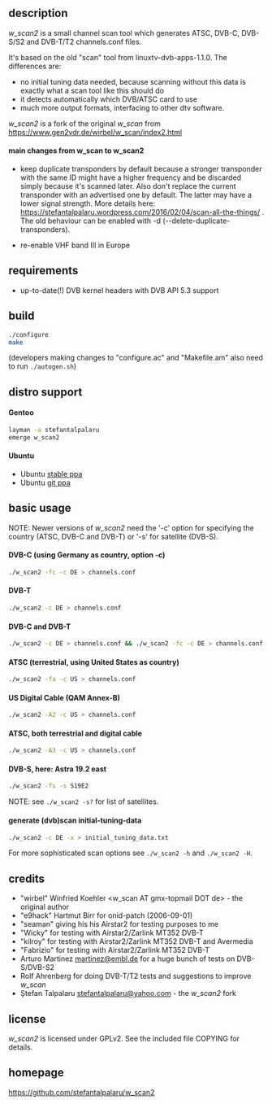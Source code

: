 ## description

*w\_scan2* is a small channel scan tool which generates ATSC, DVB-C, DVB-S/S2 and DVB-T/T2 channels.conf files.

It's based on the old "scan" tool from linuxtv-dvb-apps-1.1.0. The differences are:
- no initial tuning data needed, because scanning without this data is exactly
  what a scan tool like this should do
- it detects automatically which DVB/ATSC card to use
- much more output formats, interfacing to other dtv software.

*w\_scan2* is a fork of the original *w\_scan* from https://www.gen2vdr.de/wirbel/w_scan/index2.html

#### main changes from **w\_scan** to **w\_scan2**

- keep duplicate transponders by default because a stronger transponder with
  the same ID might have a higher frequency and be discarded simply because
  it's scanned later. Also don't replace the current transponder with an
  advertised one by default. The latter may have a lower signal strength.
  More details here:
  https://stefantalpalaru.wordpress.com/2016/02/04/scan-all-the-things/ .
  The old behaviour can be enabled with -d (--delete-duplicate-transponders).

- re-enable VHF band III in Europe

## requirements

- up-to-date(!) DVB kernel headers with DVB API 5.3 support

## build

```sh
./configure
make
```

(developers making changes to "configure.ac" and "Makefile.am" also need to run `./autogen.sh`)

## distro support

#### Gentoo

```sh
layman -a stefantalpalaru
emerge w_scan2
```

#### Ubuntu

- Ubuntu [stable ppa](https://code.launchpad.net/~w-scan2/+archive/ubuntu/stable)
- Ubuntu [git ppa](https://code.launchpad.net/~w-scan2/+archive/ubuntu/git)

## basic usage

NOTE: Newer versions of *w\_scan2* need the '-c' option for specifying the
country (ATSC, DVB-C and DVB-T) or '-s' for satellite (DVB-S).


#### DVB-C (using Germany as country, option -c)

```sh
./w_scan2 -fc -c DE > channels.conf
```

#### DVB-T

```sh
./w_scan2 -c DE > channels.conf
```

#### DVB-C and DVB-T

```sh
./w_scan2 -c DE > channels.conf && ./w_scan2 -fc -c DE > channels.conf
```

#### ATSC (terrestrial, using United States as country)

```sh
./w_scan2 -fa -c US > channels.conf
```

#### US Digital Cable (QAM Annex-B)

```sh
./w_scan2 -A2 -c US > channels.conf
```

#### ATSC, both terrestrial and digital cable

```sh
./w_scan2 -A3 -c US > channels.conf
```

#### DVB-S, here: Astra 19.2 east

```sh
./w_scan2 -fs -s S19E2
```

NOTE: see ```./w_scan2 -s?``` for list of satellites.

#### generate (dvb)scan initial-tuning-data

```sh
./w_scan2 -c DE -x > initial_tuning_data.txt
```

For more sophisticated scan options see ```./w_scan2 -h``` and ```./w_scan2 -H```.

## credits

- "wirbel" Winfried Koehler <w_scan AT gmx-topmail DOT de> - the original author
- "e9hack" Hartmut Birr for onid-patch (2006-09-01)
- "seaman" giving his his Airstar2 for testing purposes to me
- "Wicky" for testing with Airstar2/Zarlink MT352 DVB-T
- "kilroy" for testing with Airstar2/Zarlink MT352 DVB-T and Avermedia
- "Fabrizio" for testing with Airstar2/Zarlink MT352 DVB-T
- Arturo Martinez <martinez@embl.de> for a huge bunch of tests on DVB-S/DVB-S2
- Rolf Ahrenberg for doing DVB-T/T2 tests and suggestions to improve *w\_scan*
- Ștefan Talpalaru <stefantalpalaru@yahoo.com> - the *w\_scan2* fork

## license

*w\_scan2* is licensed under GPLv2. See the included file COPYING for details.

## homepage

https://github.com/stefantalpalaru/w_scan2

